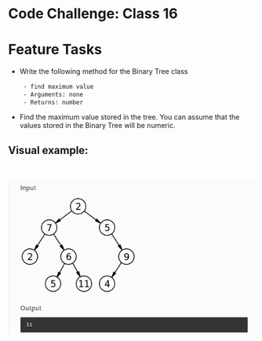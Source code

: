 # Code Challenge: Class 16

# Feature Tasks
- Write the following method for the Binary Tree class

       - find maximum value
       - Arguments: none
       - Returns: number

- Find the maximum value stored in the tree. You can assume that the values stored in the Binary Tree will be numeric.


## Visual example: 
<br/>

![](./max.png)

<br/>